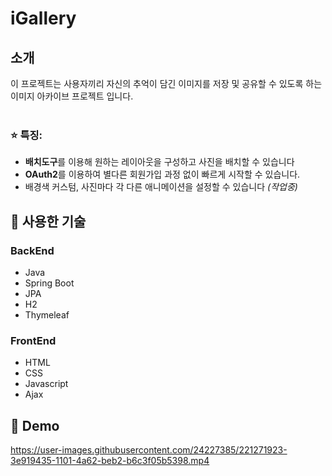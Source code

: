 # **iGallery**

## **소개**
이 프로젝트는 사용자끼리 자신의 추억이 담긴 이미지를 저장 및 공유할 수 있도록 하는
이미지 아카이브 프로젝트 입니다.
<br/>
<br/>
### :star: **특징**:
- **배치도구**를 이용해 원하는 레이아웃을 구성하고 사진을 배치할 수 있습니다
- **OAuth2**를 이용하여 별다른 회원가입 과정 없이 빠르게 시작할 수 있습니다.
- 배경색 커스텀, 사진마다 각 다른 애니메이션을 설정할 수 있습니다 *(작업중)*  
## 🚀 **사용한 기술**
### **BackEnd**
- Java
- Spring Boot
- JPA
- H2
- Thymeleaf
### **FrontEnd**
- HTML
- CSS
- Javascript
- Ajax
## 🔗 **Demo**
https://user-images.githubusercontent.com/24227385/221271923-3e919435-1101-4a62-beb2-b6c3f05b5398.mp4




